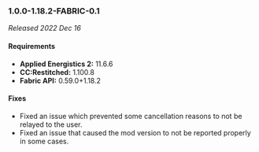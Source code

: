 ### 1.0.0-1.18.2-FABRIC-0.1

_Released 2022 Dec 16_

#### Requirements
- **Applied Energistics 2:** 11.6.6
- **CC:Restitched:** 1.100.8
- **Fabric API:** 0.59.0+1.18.2

#### Fixes

- Fixed an issue which prevented some cancellation reasons to not be relayed to
  the user.
- Fixed an issue that caused the mod version to not be reported properly in some
  cases.